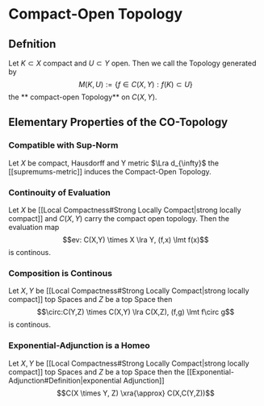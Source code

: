 # Compact-Open Topology
## Defnition
Let $K \subset X$ compact and $U \subset Y$ open.
Then we call the Topology generated by 
$$M(K,U):= \{f \in C(X,Y):f(K) \subset U\}$$
the ** compact-open Topology** on $C(X,Y)$.

## Elementary Properties of the CO-Topology
### Compatible with Sup-Norm
Let $X$ be compact, Hausdorff and Y metric  $\Lra d_{\infty}$ the [[supremums-metric]] induces the Compact-Open Topology.

### Continouity of Evaluation
Let $X$ be [[Local Compactness#Strong Locally Compact|strong locally compact]] and $C(X,Y)$ carry the compact open topology.
Then the evaluation map 
$$ev: C(X,Y) \times X \lra Y, (f,x) \lmt f(x)$$
is continous.

### Composition is Continous
Let $X,Y$ be [[Local Compactness#Strong Locally Compact|strong locally compact]] top Spaces and $Z$  be a top Space then
$$\circ:C(Y,Z) \times C(X,Y) \lra C(X,Z), (f,g) \lmt f\circ g$$
is continous.

### Exponential-Adjunction is a Homeo
Let $X,Y$ be [[Local Compactness#Strong Locally Compact|strong locally compact]] top Spaces and $Z$  be a top Space then the [[Exponential-Adjunction#Definition|exponential Adjunction]] 
$$C(X \times Y, Z) \xra{\approx} C(X,C(Y,Z))$$